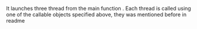 
It launches three thread from the main function 
. Each thread is called using one of the callable objects specified above, they was mentioned before in readme
